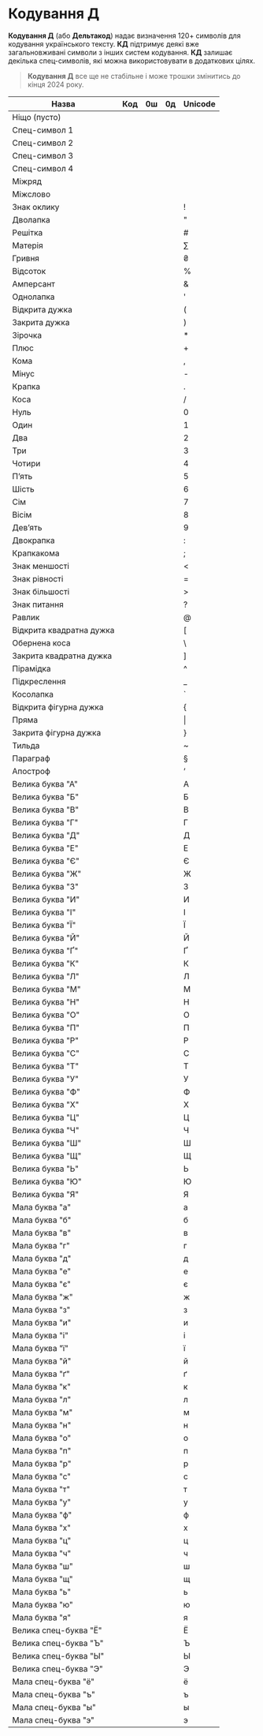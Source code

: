 # Кодування Д

**Кодування Д** (або **Дельтакод**) надає визначення 120+ символів для кодування українського тексту. **КД** підтримує деякі вже
загальновживані символи з інших систем кодування. **КД** залишає декілька спец-символів, які можна
використовувати в додаткових цілях.

> **Кодування Д** все ще не стабільне і може трошки змінитись до кінця 2024 року.

| Назва                    | Код | 0ш | 0д | Unicode |
|--------------------------|-----|----|----|---------|
| Ніщо (пусто)             |     |    |    |         |
| Спец-символ 1            |     |    |    |         |
| Спец-символ 2            |     |    |    |         |
| Спец-символ 3            |     |    |    |         |
| Спец-символ 4            |     |    |    |         |
| Міжряд                   |     |    |    |         |
| Міжслово                 |     |    |    |         |
| Знак оклику              |     |    |    | !       |
| Дволапка                 |     |    |    | "       |
| Решітка                  |     |    |    | #       |
| Матерія                  |     |    |    | ∑       |
| Гривня                   |     |    |    | ₴       |
| Відсоток                 |     |    |    | %       |
| Амперсант                |     |    |    | &       |
| Однолапка                |     |    |    | '       |
| Відкрита дужка           |     |    |    | (       |
| Закрита дужка            |     |    |    | )       |
| Зірочка                  |     |    |    | *       |
| Плюс                     |     |    |    | +       |
| Кома                     |     |    |    | ,       |
| Мінус                    |     |    |    | -       |
| Крапка                   |     |    |    | .       |
| Коса                     |     |    |    | /       |
| Нуль                     |     |    |    | 0       |
| Один                     |     |    |    | 1       |
| Два                      |     |    |    | 2       |
| Три                      |     |    |    | 3       |
| Чотири                   |     |    |    | 4       |
| Пʼять                    |     |    |    | 5       |
| Шість                    |     |    |    | 6       |
| Сім                      |     |    |    | 7       |
| Вісім                    |     |    |    | 8       |
| Девʼять                  |     |    |    | 9       |
| Двокрапка                |     |    |    | :       |
| Крапкакома               |     |    |    | ;       |
| Знак меншості            |     |    |    | <       |
| Знак рівності            |     |    |    | =       |
| Знак більшості           |     |    |    | \>      |
| Знак питання             |     |    |    | ?       |
| Равлик                   |     |    |    | @       |
| Відкрита квадратна дужка |     |    |    | [       |
| Обернена коса            |     |    |    | \       |
| Закрита квадратна дужка  |     |    |    | ]       |
| Пірамідка                |     |    |    | ^       |
| Підкреслення             |     |    |    | _       |
| Косолапка                |     |    |    | `       |
| Відкрита фігурна дужка   |     |    |    | {       |
| Пряма                    |     |    |    | \|      |
| Закрита фігурна дужка    |     |    |    | }       |
| Тильда                   |     |    |    | ~       |
| Параграф                 |     |    |    | §       |
| Апостроф                 |     |    |    | ʼ       |
| Велика буква "А"         |     |    |    | А       |
| Велика буква "Б"         |     |    |    | Б       |
| Велика буква "В"         |     |    |    | В       |
| Велика буква "Г"         |     |    |    | Г       |
| Велика буква "Д"         |     |    |    | Д       |
| Велика буква "Е"         |     |    |    | Е       |
| Велика буква "Є"         |     |    |    | Є       |
| Велика буква "Ж"         |     |    |    | Ж       |
| Велика буква "З"         |     |    |    | З       |
| Велика буква "И"         |     |    |    | И       |
| Велика буква "І"         |     |    |    | І       |
| Велика буква "Ї"         |     |    |    | Ї       |
| Велика буква "Й"         |     |    |    | Й       |
| Велика буква "Ґ"         |     |    |    | Ґ       |
| Велика буква "К"         |     |    |    | К       |
| Велика буква "Л"         |     |    |    | Л       |
| Велика буква "М"         |     |    |    | М       |
| Велика буква "Н"         |     |    |    | Н       |
| Велика буква "О"         |     |    |    | О       |
| Велика буква "П"         |     |    |    | П       |
| Велика буква "Р"         |     |    |    | Р       |
| Велика буква "С"         |     |    |    | С       |
| Велика буква "Т"         |     |    |    | Т       |
| Велика буква "У"         |     |    |    | У       |
| Велика буква "Ф"         |     |    |    | Ф       |
| Велика буква "Х"         |     |    |    | Х       |
| Велика буква "Ц"         |     |    |    | Ц       |
| Велика буква "Ч"         |     |    |    | Ч       |
| Велика буква "Ш"         |     |    |    | Ш       |
| Велика буква "Щ"         |     |    |    | Щ       |
| Велика буква "Ь"         |     |    |    | Ь       |
| Велика буква "Ю"         |     |    |    | Ю       |
| Велика буква "Я"         |     |    |    | Я       |
| Мала буква "а"           |     |    |    | а       |
| Мала буква "б"           |     |    |    | б       |
| Мала буква "в"           |     |    |    | в       |
| Мала буква "г"           |     |    |    | г       |
| Мала буква "д"           |     |    |    | д       |
| Мала буква "е"           |     |    |    | е       |
| Мала буква "є"           |     |    |    | є       |
| Мала буква "ж"           |     |    |    | ж       |
| Мала буква "з"           |     |    |    | з       |
| Мала буква "и"           |     |    |    | и       |
| Мала буква "і"           |     |    |    | і       |
| Мала буква "ї"           |     |    |    | ї       |
| Мала буква "й"           |     |    |    | й       |
| Мала буква "ґ"           |     |    |    | ґ       |
| Мала буква "к"           |     |    |    | к       |
| Мала буква "л"           |     |    |    | л       |
| Мала буква "м"           |     |    |    | м       |
| Мала буква "н"           |     |    |    | н       |
| Мала буква "о"           |     |    |    | о       |
| Мала буква "п"           |     |    |    | п       |
| Мала буква "р"           |     |    |    | р       |
| Мала буква "с"           |     |    |    | с       |
| Мала буква "т"           |     |    |    | т       |
| Мала буква "у"           |     |    |    | у       |
| Мала буква "ф"           |     |    |    | ф       |
| Мала буква "х"           |     |    |    | х       |
| Мала буква "ц"           |     |    |    | ц       |
| Мала буква "ч"           |     |    |    | ч       |
| Мала буква "ш"           |     |    |    | ш       |
| Мала буква "щ"           |     |    |    | щ       |
| Мала буква "ь"           |     |    |    | ь       |
| Мала буква "ю"           |     |    |    | ю       |
| Мала буква "я"           |     |    |    | я       |
| Велика спец-буква "Ё"    |     |    |    | Ё       |
| Велика спец-буква "Ъ"    |     |    |    | Ъ       |
| Велика спец-буква "Ы"    |     |    |    | Ы       |
| Велика спец-буква "Э"    |     |    |    | Э       |
| Мала спец-буква "ё"      |     |    |    | ё       |
| Мала спец-буква "ъ"      |     |    |    | ъ       |
| Мала спец-буква "ы"      |     |    |    | ы       |
| Мала спец-буква "э"      |     |    |    | э       |
